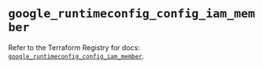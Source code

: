 # `google_runtimeconfig_config_iam_member`

Refer to the Terraform Registry for docs: [`google_runtimeconfig_config_iam_member`](https://registry.terraform.io/providers/hashicorp/google-beta/6.17.0/docs/resources/google_runtimeconfig_config_iam_member).
